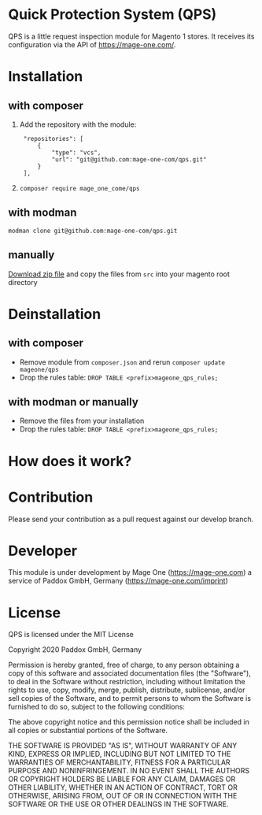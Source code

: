 # Quick Protection System (QPS)

QPS is a little request inspection module for Magento 1 stores. It receives its configuration via the API of https://mage-one.com/.

# Installation
## with composer

1. Add the repository with the module:

        "repositories": [
            {
                "type": "vcs",
                "url": "git@github.com:mage-one-com/qps.git"
            }
        ],

2. `composer require mage_one_come/qps`

## with modman

    modman clone git@github.com:mage-one-com/qps.git

## manually
[Download zip file](https://github.com/mage-one-com/qps/archive/master.zip) and copy the files from `src` into your magento root directory

# Deinstallation

## with composer
- Remove module from `composer.json` and rerun `composer update mageone/qps`
- Drop the rules table: `DROP TABLE <prefix>mageone_qps_rules;`

## with modman or manually
- Remove the files from your installation
- Drop the rules table: `DROP TABLE <prefix>mageone_qps_rules;`

# How does it work?

## 

# Contribution

Please send your contribution as a pull request against our develop branch.

# Developer

This module is under development by Mage One (https://mage-one.com) a service of Paddox GmbH, Germany (https://mage-one.com/imprint)

# License

QPS is licensed under the MIT License

Copyright 2020 Paddox GmbH, Germany

Permission is hereby granted, free of charge, to any person obtaining a copy of this software and associated documentation files (the "Software"), to deal in the Software without restriction, including without limitation the rights to use, copy, modify, merge, publish, distribute, sublicense, and/or sell copies of the Software, and to permit persons to whom the Software is furnished to do so, subject to the following conditions:

The above copyright notice and this permission notice shall be included in all copies or substantial portions of the Software.

THE SOFTWARE IS PROVIDED "AS IS", WITHOUT WARRANTY OF ANY KIND, EXPRESS OR IMPLIED, INCLUDING BUT NOT LIMITED TO THE WARRANTIES OF MERCHANTABILITY, FITNESS FOR A PARTICULAR PURPOSE AND NONINFRINGEMENT. IN NO EVENT SHALL THE AUTHORS OR COPYRIGHT HOLDERS BE LIABLE FOR ANY CLAIM, DAMAGES OR OTHER LIABILITY, WHETHER IN AN ACTION OF CONTRACT, TORT OR OTHERWISE, ARISING FROM, OUT OF OR IN CONNECTION WITH THE SOFTWARE OR THE USE OR OTHER DEALINGS IN THE SOFTWARE.






 
